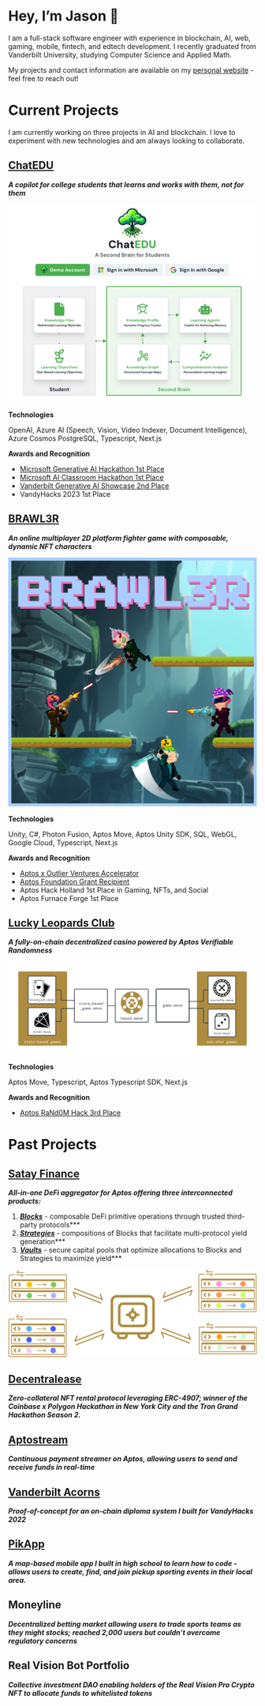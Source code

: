 # **Hey, I’m Jason 👋**

I am a full-stack software engineer with experience in blockchain, AI, web, gaming, mobile, fintech, and edtech development. I recently graduated from Vanderbilt University, studying Computer Science and Applied Math.

My projects and contact information are available on my [personal website](https://www.jasonhedman.com/) - feel free to reach out!

# Current Projects

I am currently working on three projects in AI and blockchain. I love to experiment with new technologies and am always looking to collaborate.

## [ChatEDU](https://www.chatedu.io/)

***A copilot for college students that learns and works with them, not for them***

![ChatEDU](https://github.com/jasonhedman/jasonhedman/blob/main/ChatEDU.png?raw=true)

**Technologies**

OpenAI, Azure AI (Speech, Vision, Video Indexer, Document Intelligence), Azure Cosmos PostgreSQL, Typescript, Next.js

**Awards and Recognition**

- [Microsoft Generative AI Hackathon 1st Place](https://devpost.com/software/chatedu-mt379l)
- [Microsoft AI Classroom Hackathon 1st Place](https://devpost.com/software/chatedu-0k4dgx)
- [Vanderbilt Generative AI Showcase 2nd Place](https://www.linkedin.com/posts/vanderbilt-datascience_thank-you-to-all-attendees-of-the-ai-showcase-activity-7188619977241808896-0M9I?utm_source=share&utm_medium=member_desktop)
- VandyHacks 2023 1st Place

## [BRAWL3R](https://www.brawl3r.com/)

***An online multiplayer 2D platform fighter game with composable, dynamic NFT characters***

![BRAWL3R.png](https://github.com/jasonhedman/jasonhedman/blob/main/BRAWL3R.png?raw=true)

**Technologies**

Unity, C#, Photon Fusion, Aptos Move, Aptos Unity SDK, SQL, WebGL, Google Cloud, Typescript, Next.js

**Awards and Recognition**

- [Aptos x Outlier Ventures Accelerator](https://aptosfoundation.org/currents/aptos-outlier-ventures-move-accelerator)
- [Aptos Foundation Grant Recipient](https://aptosfoundation.org/grants)
- Aptos Hack Holland 1st Place in Gaming, NFTs, and Social
- Aptos Furnace Forge 1st Place

## [Lucky Leopards Club](https://www.luckyleopards.club/)

***A fully-on-chain decentralized casino powered by Aptos Verifiable Randomness***

![LLC](https://github.com/jasonhedman/jasonhedman/blob/main/LLC.png?raw=true)

**Technologies**

Aptos Move, Typescript, Aptos Typescript SDK, Next.js

**Awards and Recognition**

- [Aptos RaNd0M Hack 3rd Place](https://taikai.network/aptos/hackathons/aptos-random-hack/prizes)

# Past Projects

## [**Satay Finance**](https://app.satay.finance/)

***All-in-one DeFi aggregator for Aptos offering three interconnected products:***

1. [***Blocks***](https://app.satay.finance/blocks) - composable DeFi primitive operations through trusted third-party protocols***
2. [***Strategies***](https://app.satay.finance/products) - compositions of Blocks that facilitate multi-protocol yield generation***
3. [***Vaults***](https://app.satay.finance/vaults) - secure capital pools that optimize allocations to Blocks and Strategies to maximize yield***

![Satay](https://github.com/jasonhedman/jasonhedman/blob/main/Satay.png?raw=true)

## [**Decentralease**](https://www.decentra.lease/)

***Zero-collateral NFT rental protocol leveraging ERC-4907; winner of the Coinbase x Polygon Hackathon in New York City and the Tron Grand Hackathon Season 2.***

## [**Aptostream**](https://www.aptostream.com/)

***Continuous payment streamer on Aptos, allowing users to send and receive funds in real-time***

## [**Vanderbilt Acorns**](http://vanderbiltacorns.com/)

***Proof-of-concept for an on-chain diploma system I built for VandyHacks 2022***

## [PikApp](https://apps.apple.com/us/app/pikapp-mobile/id1475855291)

***A map-based mobile app I built in high school to learn how to code - allows users to create, find, and join pickup sporting events in their local area.***

## Moneyline

***Decentralized betting market allowing users to trade sports teams as they might stocks; reached 2,000 users but couldn’t overcome regulatory concerns***

## **Real Vision Bot Portfolio**

***Collective investment DAO enabling holders of the Real Vision Pro Crypto NFT to allocate funds to whitelisted tokens***
